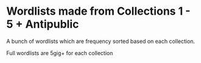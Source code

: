 # Wordlists made from Collections 1 - 5 + Antipublic
A bunch of wordlists which are frequency sorted based on each collection.

Full wordlists are 5gig+ for each collection

